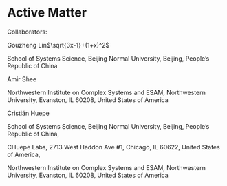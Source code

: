 # Active Matter

Collaborators: 

Gouzheng Lin$\sqrt{3x-1}+(1+x)^2$

School of Systems Science, Beijing Normal University, Beijing, People’s Republic of China

Amir Shee

Northwestern Institute on Complex Systems and ESAM, Northwestern University, Evanston, IL 60208, United States of America

Cristián Huepe

School of Systems Science, Beijing Normal University, Beijing, People’s Republic of China,

CHuepe Labs, 2713 West Haddon Ave #1, Chicago, IL 60622, United States of America,

Northwestern Institute on Complex Systems and ESAM, Northwestern University, Evanston, IL 60208, United States of America

